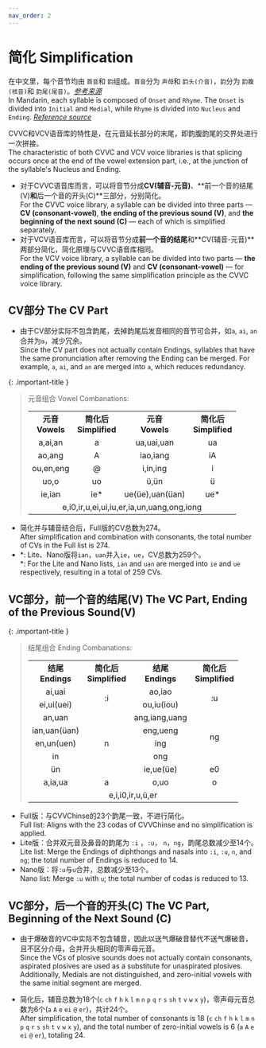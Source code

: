 ```yaml
---
nav_order: 2
---
```


# 简化 Simplification

在中文里，每个音节均由 `首音`和 `韵`组成。`首音`分为 `声母`和 `韵头(介音)`，`韵`分为 `韵腹(核音)`和 `韵尾(尾音)`。[*参考来源*](http://jpk.pku.edu.cn/course/llyyx/script/142.pdf)  
In Mandarin, each syllable is composed of `Onset` and `Rhyme`. The `Onset` is divided into `Initial` and `Medial`, while `Rhyme` is divided into `Nucleus` and `Ending`. [*Reference source*](http://jpk.pku.edu.cn/course/llyyx/script/142.pdf)  

CVVC和VCV语音库的特性是，在元音延长部分的末尾，即韵腹韵尾的交界处进行一次拼接。  
The characteristic of both CVVC and VCV voice libraries is that splicing occurs once at the end of the vowel extension part, i.e., at the junction of the syllable's Nucleus and Ending.  

- 对于CVVC语音库而言，可以将音节分成**CV(辅音-元音)**、**前一个音的结尾(V)**和**后一个音的开头(C)**三部分，分别简化。  
  For the CVVC voice library, a syllable can be divided into three parts — **CV (consonant-vowel)**, **the ending of the previous sound (V)**, and **the beginning of the next sound (C)** — each of which is simplified separately.  
- 对于VCV语音库而言，可以将音节分成**前一个音的结尾**和**CV(辅音-元音)**两部分简化，简化原理与CVVC语音库相同。  
  For the VCV voice library, a syllable can be divided into two parts — **the ending of the previous sound (V)** and **CV (consonant-vowel)** — for simplification, following the same simplification principle as the CVVC voice library.  

## CV部分 The CV Part

- 由于CV部分实际不包含韵尾，去掉韵尾后发音相同的音节可合并，如`a`, `ai`, `an`合并为`a`，减少冗余。  
  Since the CV part does not actually contain Endings, syllables that have the same pronunciation after removing the Ending can be merged. For example, `a`, `ai`, and `an` are merged into `a`, which reduces redundancy.  

{: .important-title }
> 元音组合 Vowel Combanations:
>
> <table style="text-align: center"><col><tr><td><b>元音<br>Vowels</b></td><td><b>简化后<br>Simplified</b></td><td><b>元音<br>Vowels</b></td><td><b>简化后<br>Simplified</b></td></tr><tr><td>a,ai,an</td><td>a</td><td>ua,uai,uan</td><td>ua</td></tr><tr><tr><td>ao,ang</td><td>A</td><td>iao,iang</td><td>iA</td></tr><tr><td>ou,en,eng</td><td>@</td><td>i,in,ing</td><td>i</td><tr><td>uo,o</td><td>uo</td><td>ü,ün</td><td>ü</td></tr><tr><td>ie,ian</td><td>ie*</td><td>ue(üe),uan(üan)</td><td>ue*</td></tr><tr><td colspan=4>e,i0,ir,u,ei,ui,iu,er,ia,un,uang,ong,iong</td></tr></table>

- 简化并与辅音结合后，Full版的CV总数为274。  
  After simplification and combination with consonants, the total number of CVs in the Full list is 274.
- *: Lite、Nano版将`ian`，`uan`并入`ie`，`ue`，CV总数为259个。  
  *: For the Lite and Nano lists, `ian` and `uan` are merged into `ie` and `ue` respectively, resulting in a total of 259 CVs.

## VC部分，前一个音的结尾(V) The VC Part, Ending of the Previous Sound(V)

{: .important-title }
> 结尾组合 Ending Combanations:
> 
> <table style="text-align: center"><col><tr><td><b>结尾<br>Endings</b></td><td><b>简化后<br>Simplified</b></td><td><b>结尾<br>Endings</b></td><td><b>简化后<br>Simplified</b></td></tr><tr><td>ai,uai</td><td rowspan=2>:i</td><td>ao,iao</td><td rowspan=2>:u</td></tr><tr><td>ei,ui(uei)</td><td>ou,iu(iou)</td></tr><tr><td>an,uan</td><td rowspan=5>n</td><td>ang,iang,uang</td><td rowspan=4>ng</td></tr><tr><td>ian,uan(üan)</td><td>eng,ueng</td></tr><tr><td>en,un(uen)</td><td>ing</td></tr><tr><td>in</td><td>ong</td></tr><tr><td>ün</td><td>ie,ue(üe)</td><td>e0</td></tr><tr><td>a,ia,ua</td><td>a</td><td>o,uo</td><td>o</td></tr><tr><td colspan=4>e,i,i0,ir,u,ü,er</td></tr></table>

- Full版：与CVVChinse的23个韵尾一致，不进行简化。  
  Full list: Aligns with the 23 codas of CVVChinse and no simplification is applied. 
- Lite版：合并双元音及鼻音的韵尾为 `:i` ，`:u`， `n`，`ng`，韵尾总数减少至14个。  
  Lite list: Merge the Endings of diphthongs and nasals into `:i`, `:u`, `n`, and `ng`; the total number of Endings is reduced to 14.  
- Nano版：将`:u`与`u`合并，总数减少至13个。  
  Nano list: Merge `:u` with `u`; the total number of codas is reduced to 13.  

## VC部分，后一个音的开头(C) The VC Part, Beginning of the Next Sound (C)

- 由于爆破音的VC中实际不包含辅音，因此以送气爆破音替代不送气爆破音，且不区分介母，合并开头相同的零声母元音。  
  Since the VCs of plosive sounds does not actually contain consonants, aspirated plosives are used as a substitute for unaspirated plosives. Additionally, Medials are not distinguished, and zero-initial vowels with the same initial segment are merged.

- 简化后，辅音总数为18个(`c` `ch` `f` `h` `k` `l` `m` `n` `p` `q` `r` `s` `sh` `t` `v` `w` `x` `y`)，零声母元音总数为6个(`a` `A` `e` `ei` `@` `er`)，共计24个。  
  After simplification, the total number of consonants is 18 (`c` `ch` `f` `h` `k` `l` `m` `n` `p` `q` `r` `s` `sh` `t` `v` `w` `x` `y`), and the total number of zero-initial vowels is 6 (`a` `A` `e` `ei` `@` `er`), totaling 24.

